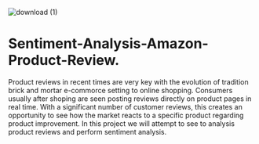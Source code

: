 ![download (1)](https://github.com/cwiredu1/Sentiment-Analysis-of-Amazon-Product-Review/assets/121901813/d4fd9b58-e5f4-4b02-878b-4bd48d97739c)
# Sentiment-Analysis-Amazon-Product-Review.
Product reviews in recent times are very key with the evolution of tradition brick and mortar e-commorce setting to online shopping. Consumers usually after shoping are seen posting reviews directly on product pages in real time. With a significant number of customer reviews, this creates an opportunity to see how the market reacts to a specific product regarding product improvement. In this project we will attempt to see to analysis product reviews and perform sentiment analysis.
